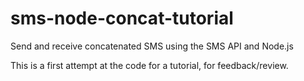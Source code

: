 # sms-node-concat-tutorial
Send and receive concatenated SMS using the SMS API and Node.js

This is a first attempt at the code for a tutorial, for feedback/review.
